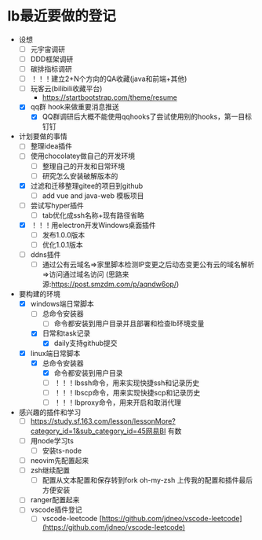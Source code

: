 # lb最近要做的登记
- 设想
  - [ ] 元宇宙调研
  - [ ] DDD框架调研
  - [ ] 碳排指标调研
  - [ ] ！！！建立2+N个方向的QA收藏(java和前端+其他)
  - [ ] 玩客云(bilibili收藏平台)
    - https://startbootstrap.com/theme/resume
  - [x] qq群 hook来做重要消息推送
    - [x] QQ群调研后大概不能使用qqhooks了尝试使用别的hooks，第一目标钉钉
- 计划要做的事情
  - [ ] 整理idea插件
  - [ ] 使用chocolatey做自己的开发环境
    - [ ] 整理自己的开发和日常环境
    - [ ] 研究怎么安装破解版本的
  - [x] 过滤和迁移整理gitee的项目到github
    - [ ] add vue and java-web 模板项目
  - [ ] 尝试写hyper插件
    - [ ] tab优化成ssh名称+现有路径省略
  - [x] ！！！用electron开发Windows桌面插件
    - [ ] 发布1.0.0版本
    - [ ] 优化1.0.1版本
  - [ ] ddns插件
    - [ ] 通过公有云域名=>家里脚本检测IP变更之后动态变更公有云的域名解析=>访问通过域名访问 (思路来源:https://post.smzdm.com/p/aqndw6op/)
- 要构建的环境
  - [x] windows端日常脚本
    - [ ] 总命令安装器
      - [ ] 命令都安装到用户目录并且部署和检查lb环境变量
    - [x] 日常和task记录
      - [x] daily支持github提交
  - [x] linux端日常脚本
    - [x] 总命令安装器
      - [x] 命令都安装到用户目录
      - [ ] ！！！lbssh命令，用来实现快捷ssh和记录历史
      - [ ] ！！！lbscp命令，用来实现快捷scp和记录历史
      - [ ] ！！！lbproxy命令，用来开启和取消代理
- 感兴趣的插件和学习
  - [ ] https://study.sf.163.com/lesson/lessonMore?category_id=1&sub_category_id=45网易BI 有数
  - [ ] 用node学习ts
    - [ ] 安装ts-node
  - [ ] neovim先配置起来
  - [ ] zsh继续配置
    - [ ] 配置从文本配置和保存转到fork oh-my-zsh 上传我的配置和插件最后方便安装
  - [ ] ranger配置起来
  - [ ] vscode插件登记
    - [ ] vscode-leetcode [https://github.com/jdneo/vscode-leetcode](https://github.com/jdneo/vscode-leetcode)